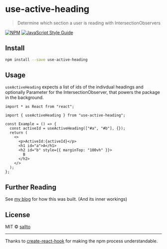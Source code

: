 # use-active-heading

> Determine which section a user is reading with IntersectionObservers

[![NPM](https://img.shields.io/npm/v/use-active-heading.svg)](https://www.npmjs.com/package/use-active-heading) [![JavaScript Style Guide](https://img.shields.io/badge/code_style-standard-brightgreen.svg)](https://standardjs.com)

## Install

```bash
npm install --save use-active-heading
```

## Usage
`useActiveHeading` expects a list of ids of the indivdual headings and optionally Parameter for the IntersectionObserver, that powers the package in the background.

```tsx
import * as React from "react";

import { useActiveHeading } from "use-active-heading";

const Example = () => {
  const activeId = useActiveHeading(["#a", "#b"], {});
  return (
    <>
      <p>ActiveId:{activeId}</p>
      <h1 id="a">A</h1>
      <h2 id="b" style={{ marginTop: "100vh" }}>
        B
      </h2>
    </>
  );
};
```
## Further Reading
See [my blog](https://saller.to/blog/interactive-table-of-contents) for how this was built. (And its inner workings)
## License

MIT © [sallto](https://github.com/sallto)

---

Thanks to [create-react-hook](https://github.com/hermanya/create-react-hook) for making the npm process understandable.
